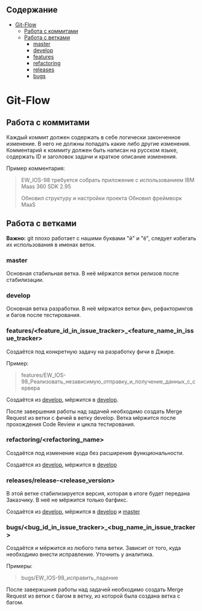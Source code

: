 ## Содержание
* [Git-Flow](#Git-Flow)
   * [Работа с коммитами](#Работа-с-коммитами)
   * [Работа с ветками](#Работа-с-ветками)
      * [master](#master)
      * [develop](#develop)
      * [features](#featuresfeature_id_in_issue_tracker_feature_name_in_issue_tracker)
      * [refactoring](#refactoringrefactoring_name)
      * [releases](#releasesrelease-release_version)
      * [bugs](#bugsbug_id_in_issue_tracker_bug_name_in_issue_tracker)

# Git-Flow
## Работа с коммитами
Каждый коммит должен содержать в себе логически законченное изменение. В него не должны попадать какие либо другие изменения.
Комментарий к коммиту должен быть написан на русском языке, содержать ID и заголовок задачи и краткое описание изменения.

Пример комментария:
> EW_IOS-98 требуется собрать приложение с использованием IBM Maas 360 SDK 2.95
> 
> Обновил структуру и настройки проекта
> Обновил фреймворк MaaS

## Работа с ветками

**Важно:** git плохо работает с нашими буквами "й" и "ё",  следует избегать их использования в именах веток.

### master
Основная стабильная ветка. В неё мёржатся ветки релизов после стабилизации.

### develop
Основная ветка разработки. В неё мёржатся ветки фич, рефакторингов и багов после тестирования.

### features/<feature_id_in_issue_tracker>_<feature_name_in_issue_tracker>
Создаётся под конкретную задачу на разработку фичи в Джире.

Пример: 
> features/EW_IOS-98_Реализовать_независимую_отправку_и_получение_данных_с_сервера

Создаётся из [develop](#develop), мёржится в [develop](#develop).

После завершения работы над задачей необходимо создать Merge Request из ветки с фичей в ветку develop. 
Ветка мёржится после прохождения Code Review и цикла тестирования.

### refactoring/<refactoring_name>
Создаётся под изменение кода без расширения функциональности.

Создаётся из [develop](#develop), мёржится в [develop](#develop)

### releases/release-<release_version>
В этой ветке стабилизируется версия, которая в итоге будет передана Заказчику. 
В неё не мёржится только багфикс.

Создаётся из [develop](#develop), мёржится в [develop](#develop) и [master](#master)

### bugs/<bug_id_in_issue_tracker>_<bug_name_in_issue_tracker>
Создаётся и мёржится из любого типа ветки. Зависит от того, куда необходимо внести исправление. Уточнить у аналитика.

Примеры:
> bugs/EW_IOS-98_исправить_падение

После завержшния работы над задачей необходимо создать Merge Request из ветки с багом в ветку, из которой была создана ветка с багом.
